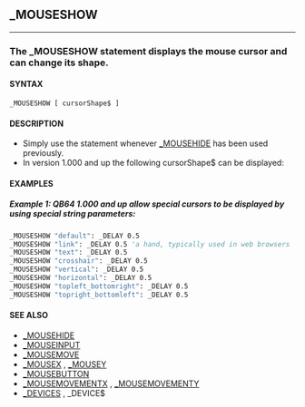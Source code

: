 ## _MOUSESHOW
---

### The _MOUSESHOW statement displays the mouse cursor and can change its shape.

#### SYNTAX

`_MOUSESHOW [ cursorShape$ ]`

#### DESCRIPTION
* Simply use the statement whenever [_MOUSEHIDE](./_MOUSEHIDE.md) has been used previously.
* In version 1.000 and up the following cursorShape$ can be displayed:


#### EXAMPLES
##### Example 1: QB64 1.000 and up allow special cursors to be displayed by using special string parameters:
```vb
_MOUSESHOW "default": _DELAY 0.5
_MOUSESHOW "link": _DELAY 0.5 'a hand, typically used in web browsers
_MOUSESHOW "text": _DELAY 0.5
_MOUSESHOW "crosshair": _DELAY 0.5
_MOUSESHOW "vertical": _DELAY 0.5
_MOUSESHOW "horizontal": _DELAY 0.5
_MOUSESHOW "topleft_bottomright": _DELAY 0.5
_MOUSESHOW "topright_bottomleft": _DELAY 0.5
```
  


#### SEE ALSO
* [_MOUSEHIDE](./_MOUSEHIDE.md)
* [_MOUSEINPUT](./_MOUSEINPUT.md)
* [_MOUSEMOVE](./_MOUSEMOVE.md)
* [_MOUSEX](./_MOUSEX.md) , [_MOUSEY](./_MOUSEY.md)
* [_MOUSEBUTTON](./_MOUSEBUTTON.md)
* [_MOUSEMOVEMENTX](./_MOUSEMOVEMENTX.md) , [_MOUSEMOVEMENTY](./_MOUSEMOVEMENTY.md)
* [_DEVICES](./_DEVICES.md) , _DEVICE$
